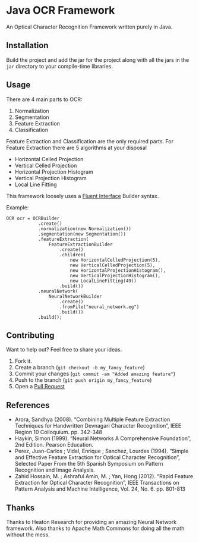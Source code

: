 Java OCR Framework
==================

An Optical Character Recognition Framework written purely in Java.


Installation
------------

Build the project and add the jar for the project along with all the jars in the `jar` directory to your compile-time libraries.

Usage
-----

There are 4 main parts to OCR:

1. Normalization
2. Segmentation
3. Feature Extraction
4. Classification

Feature Extraction and Classification are the only required parts. For Feature Extraction there are 5 algorithms at your disposal

* Horizontal Celled Projection
* Vertical Celled Projection
* Horizontal Projection Histogram
* Vertical Projection Histogram
* Local Line Fitting

This framework loosely uses a [Fluent Interface][1] Builder syntax.

Example:

    OCR ocr = OCRBuilder
                .create()
                .normalization(new Normalization())
                .segmentation(new Segmentation())
                .featureExtraction(
                    FeatureExtractionBuilder
                        .create()
                        .children(
                            new HorizontalCelledProjection(5),
                            new VerticalCelledProjection(5),
                            new HorizontalProjectionHistogram(),
                            new VerticalProjectionHistogram(),
                            new LocalLineFitting(49))
                        .build())
                .neuralNetwork(
                    NeuralNetworkBuilder
                        .create()
                        .fromFile("neural_network.eg")
                        .build())
                .build();


Contributing
------------

Want to help out? Feel free to share your ideas.

1. Fork it.
2. Create a branch (`git checkout -b my_fancy_feature`)
3. Commit your changes (`git commit -am "Added amazing feature"`)
4. Push to the branch (`git push origin my_fancy_feature`)
5. Open a [Pull Request][2]

References
----------

* Arora, Sandhya (2008). “Combining Multiple Feature Extraction Techniques for Handwritten Devnagari Character Recognition”, IEEE Region 10 Colloquium. pp. 342-348
* Haykin, Simon (1999). “Neural Networks A Comprehensive Foundation”, 2nd Edition. Pearson Education.
* Perez, Juan-Carlos ; Vidal, Enrique ; Sanchez, Lourdes (1994). “Simple and Effective Feature Extraction for Optical Character Recognition”, Selected Paper From the 5th Spanish Symposium on Pattern Recognition and Image Analysis.
* Zahid Hossain, M. ; Ashraful Amin, M. ; Yan, Hong (2012). “Rapid Feature Extraction for Optical Character Recognition”, IEEE Transactions on Pattern Analysis and Machine Intelligence, Vol. 24, No. 6. pp. 801-813


Thanks
------

Thanks to Heaton Research for providing an amazing Neural Network framework.
Also thanks to Apache Math Commons for doing all the math without the mess.

[1]: http://martinfowler.com/bliki/FluentInterface.html
[2]: http://github.com/zoso10/OCR/pulls